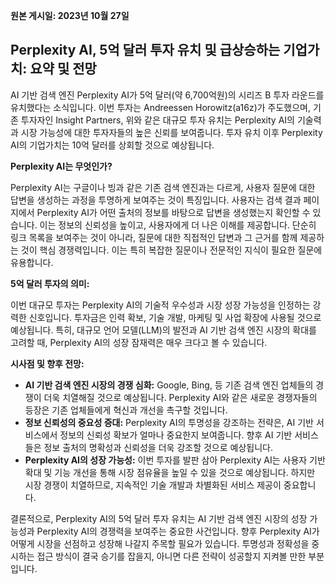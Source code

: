 **원본 게시일: 2023년 10월 27일**

## Perplexity AI, 5억 달러 투자 유치 및 급상승하는 기업가치: 요약 및 전망

AI 기반 검색 엔진 Perplexity AI가 5억 달러(약 6,700억원)의 시리즈 B 투자 라운드를 유치했다는 소식입니다.  이번 투자는 Andreessen Horowitz(a16z)가 주도했으며, 기존 투자자인 Insight Partners,  위와 같은 대규모 투자 유치는 Perplexity AI의 기술력과 시장 가능성에 대한 투자자들의 높은 신뢰를 보여줍니다.  투자 유치 이후 Perplexity AI의 기업가치는 10억 달러를 상회할 것으로 예상됩니다.

**Perplexity AI는 무엇인가?**

Perplexity AI는 구글이나 빙과 같은 기존 검색 엔진과는 다르게, 사용자 질문에 대한 답변을 생성하는 과정을 투명하게 보여주는 것이 특징입니다.  사용자는 검색 결과 페이지에서 Perplexity AI가 어떤 출처의 정보를 바탕으로 답변을 생성했는지 확인할 수 있습니다. 이는 정보의 신뢰성을 높이고, 사용자에게 더 나은 이해를 제공합니다.  단순히 링크 목록을 보여주는 것이 아니라, 질문에 대한 직접적인 답변과 그 근거를 함께 제공하는 것이 핵심 경쟁력입니다.  이는 특히 복잡한 질문이나 전문적인 지식이 필요한 질문에 유용합니다.

**5억 달러 투자의 의미:**

이번 대규모 투자는 Perplexity AI의 기술적 우수성과 시장 성장 가능성을 인정하는 강력한 신호입니다.  투자금은 인력 확보, 기술 개발, 마케팅 및 사업 확장에 사용될 것으로 예상됩니다.  특히,  대규모 언어 모델(LLM)의 발전과 AI 기반 검색 엔진 시장의 확대를 고려할 때, Perplexity AI의 성장 잠재력은 매우 크다고 볼 수 있습니다.

**시사점 및 향후 전망:**

* **AI 기반 검색 엔진 시장의 경쟁 심화:**  Google, Bing,  등 기존 검색 엔진 업체들의 경쟁이 더욱 치열해질 것으로 예상됩니다.  Perplexity AI와 같은 새로운 경쟁자들의 등장은 기존 업체들에게 혁신과 개선을 촉구할 것입니다.
* **정보 신뢰성의 중요성 증대:**  Perplexity AI의 투명성을 강조하는 전략은,  AI 기반 서비스에서 정보의 신뢰성 확보가 얼마나 중요한지 보여줍니다.  향후 AI 기반 서비스들은 정보 출처의 명확성과 신뢰성을 더욱 강조할 것으로 예상됩니다.
* **Perplexity AI의 성장 가능성:**  이번 투자를 발판 삼아 Perplexity AI는  사용자 기반 확대 및 기능 개선을 통해 시장 점유율을 높일 수 있을 것으로 예상됩니다.  하지만 시장 경쟁이 치열하므로, 지속적인 기술 개발과 차별화된 서비스 제공이 중요합니다.

결론적으로, Perplexity AI의 5억 달러 투자 유치는 AI 기반 검색 엔진 시장의 성장 가능성과 Perplexity AI의 경쟁력을 보여주는 중요한 사건입니다.  향후 Perplexity AI가 어떻게 시장을 선점하고 성장해 나갈지 주목할 필요가 있습니다.  투명성과 정확성을 중시하는 접근 방식이  결국 승기를 잡을지, 아니면 다른 전략이 성공할지  지켜볼 만한 부분입니다.